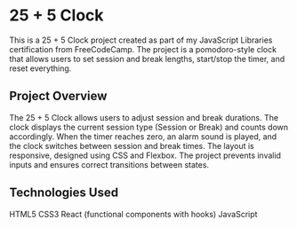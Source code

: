 # 25 + 5 Clock

This is a 25 + 5 Clock project created as part of my JavaScript Libraries certification from FreeCodeCamp. The project is a pomodoro-style clock that allows users to set session and break lengths, start/stop the timer, and reset everything.

## Project Overview

The 25 + 5 Clock allows users to adjust session and break durations. The clock displays the current session type (Session or Break) and counts down accordingly. When the timer reaches zero, an alarm sound is played, and the clock switches between session and break times. The layout is responsive, designed using CSS and Flexbox. The project prevents invalid inputs and ensures correct transitions between states.

## Technologies Used

HTML5
CSS3
React (functional components with hooks)
JavaScript